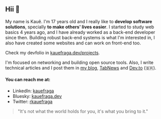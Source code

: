 ## Hii 👋

My name is Kauê. I'm 17 years old and I really like to **develop software solutions**, specially **to make others' lives easier**. I started to study web basics 4 years ago, and I have already worked as a back-end developer since then. Building robust back-end systems is what I'm interested in, I also have created some websites and can work on front-end too.

Check my devfolio in [kauefraga.dev/projects](https://kauefrage.dev/projects).

I'm focused on networking and building open source tools. Also, I write technical articles and I post them in [my blog](https://kauefraga.dev/blog/), [TabNews](https://www.tabnews.com.br/kauefraga) and [Dev.to](https://dev.to/kauefraga) (🇧🇷).

#### You can reach me at:

- LinkedIn: [kauefraga](https://linkedin.com/in/kauefraga)
- Bluesky: [kauefraga.dev](https://bsky.app/profile/kauefraga.dev)
- Twitter: [rkauefraga](https://x.com/rkauefraga)

> "It's not what the world holds for you, it's what you bring to it."
